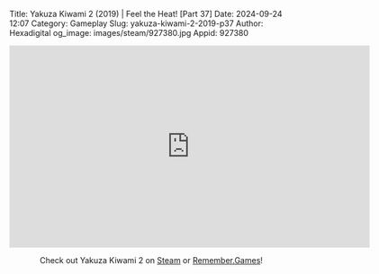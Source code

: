 Title: Yakuza Kiwami 2 (2019) | Feel the Heat! [Part 37]
Date: 2024-09-24 12:07
Category: Gameplay
Slug: yakuza-kiwami-2-2019-p37
Author: Hexadigital
og_image: images/steam/927380.jpg
Appid: 927380

<center><iframe src="https://www.youtube.com/embed/H8KvL64cj9A?feature=oembed" allow="accelerometer; autoplay; encrypted-media; gyroscope; picture-in-picture" width="640" height="360" frameborder="0"></iframe>

Check out Yakuza Kiwami 2 on [Steam](https://store.steampowered.com/app/927380/?curator_clanid=34633900) or [Remember.Games](https://remember.games/game/344/yakuza-kiwami-2/)!</center>